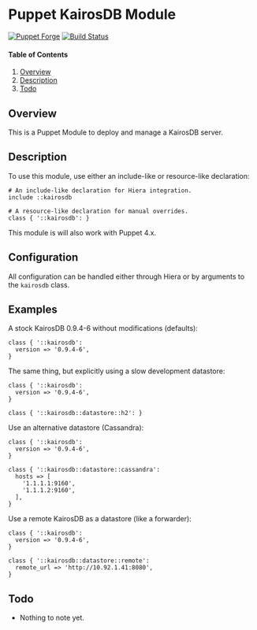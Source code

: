 # Puppet KairosDB Module

[![Puppet Forge](http://img.shields.io/puppetforge/v/jmkeyes/kairosdb.svg)](https://forge.puppetlabs.com/jmkeyes/kairosdb)
[![Build Status](https://travis-ci.org/jmkeyes/puppet-kairosdb.svg?branch=master)](https://travis-ci.org/jmkeyes/puppet-kairosdb)

#### Table of Contents

 1. [Overview](#overview)
 2. [Description](#description)
 3. [Todo](#todo)

## Overview

This is a Puppet Module to deploy and manage a KairosDB server.

## Description

To use this module, use either an include-like or resource-like declaration:

    # An include-like declaration for Hiera integration.
    include ::kairosdb

    # A resource-like declaration for manual overrides.
    class { '::kairosdb': }

This module is will also work with Puppet 4.x.

## Configuration

All configuration can be handled either through Hiera or by arguments to the `kairosdb` class.

## Examples

A stock KairosDB 0.9.4-6 without modifications (defaults):

    class { '::kairosdb':
      version => '0.9.4-6',
    }

The same thing, but explicitly using a slow development datastore:

    class { '::kairosdb':
      version => '0.9.4-6',
    }

    class { '::kairosdb::datastore::h2': }

Use an alternative datastore (Cassandra):

    class { '::kairosdb':
      version => '0.9.4-6',
    }

    class { '::kairosdb::datastore::cassandra':
      hosts => [
        '1.1.1.1:9160',
        '1.1.1.2:9160',
      ],
    }

Use a remote KairosDB as a datastore (like a forwarder):

    class { '::kairosdb':
      version => '0.9.4-6',
    }

    class { '::kairosdb::datastore::remote':
      remote_url => 'http://10.92.1.41:8080',
    }

## Todo

  * Nothing to note yet.
